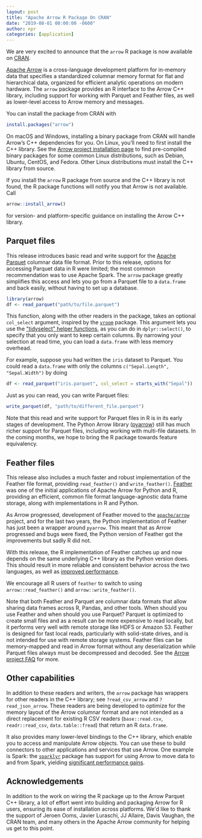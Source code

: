 ```yaml
---
layout: post
title: "Apache Arrow R Package On CRAN"
date: "2019-08-01 00:00:00 -0600"
author: npr
categories: [application]
---
```

<!--
{% comment %}
Licensed to the Apache Software Foundation (ASF) under one or more
contributor license agreements.  See the NOTICE file distributed with
this work for additional information regarding copyright ownership.
The ASF licenses this file to you under the Apache License, Version 2.0
(the "License"); you may not use this file except in compliance with
the License.  You may obtain a copy of the License at

http://www.apache.org/licenses/LICENSE-2.0

Unless required by applicable law or agreed to in writing, software
distributed under the License is distributed on an "AS IS" BASIS,
WITHOUT WARRANTIES OR CONDITIONS OF ANY KIND, either express or implied.
See the License for the specific language governing permissions and
limitations under the License.
{% endcomment %}
-->

We are very excited to announce that the `arrow` R package is now available on [CRAN](https://cran.r-project.org/).

[Apache Arrow](https://arrow.apache.org/) is a cross-language development platform for in-memory data that specifies a standardized columnar memory format for flat and hierarchical data, organized for efficient analytic operations on modern hardware. The `arrow` package provides an R interface to the Arrow C++ library, including support for working with Parquet and Feather files, as well as lower-level access to Arrow memory and messages.

You can install the package from CRAN with

```r
install.packages("arrow")
```

On macOS and Windows, installing a binary package from CRAN will handle Arrow’s C++ dependencies for you. On Linux, you’ll need to first install the C++ library. See the [Arrow project installation page](https://arrow.apache.org/install/) to find pre-compiled binary packages for some common Linux distributions, such as Debian, Ubuntu, CentOS, and Fedora. Other Linux distributions must install the C++ library from source.

If you install the `arrow` R package from source and the C++ library is not found, the R package functions will notify you that Arrow is not available. Call

```r
arrow::install_arrow()
```

for version- and platform-specific guidance on installing the Arrow C++
library.

## Parquet files

This release introduces basic read and write support for the [Apache Parquet](https://parquet.apache.org/) columnar data file format. Prior to this release, options for accessing Parquet data in R were limited; the most common recommendation was to use Apache Spark. The `arrow` package greatly simplifies this access and lets you go from a Parquet file to a `data.frame` and back easily, without having to set up a database.

```r
library(arrow)
df <- read_parquet("path/to/file.parquet")
```

This function, along with the other readers in the package, takes an optional `col_select` argument, inspired by the [`vroom`](https://vroom.r-lib.org/reference/vroom.html) package. This argument lets you use the ["tidyselect" helper functions](https://tidyselect.r-lib.org/reference/select_helpers.html), as you can do in `dplyr::select()`, to specify that you only want to keep certain columns. By narrowing your selection at read time, you can load a `data.frame` with less memory overhead.

For example, suppose you had written the `iris` dataset to Parquet. You could read a `data.frame` with only the columns `c("Sepal.Length", "Sepal.Width")` by doing

```r
df <- read_parquet("iris.parquet", col_select = starts_with("Sepal"))
```

Just as you can read, you can write Parquet files:

```r
write_parquet(df, "path/to/different_file.parquet")
```

Note that this read and write support for Parquet files in R is in its early stages of development. The Python Arrow library ([pyarrow](https://arrow.apache.org/docs/python/)) still has much richer support for Parquet files, including working with multi-file datasets. In the coming months, we hope to bring the R package towards feature equivalency.

## Feather files

This release also includes a much faster and robust implementation of the Feather file format, providing `read_feather()` and `write_feather()`. [Feather](https://github.com/wesm/feather) was one of the initial applications of Apache Arrow for Python and R, providing an efficient, common file format language-agnostic data frame storage, along with implementations in R and Python.

As Arrow progressed, development of Feather moved to the [`apache/arrow`](https://github.com/apache/arrow) project, and for the last two years, the Python implementation of Feather has just been a wrapper around `pyarrow`. This meant that as Arrow progressed and bugs were fixed, the Python version of Feather got the improvements but sadly R did not.

With this release, the R implementation of Feather catches up and now depends on the same underlying C++ library as the Python version does. This should result in more reliable and consistent behavior across the two languages, as well as [improved performance](https://wesmckinney.com/blog/feather-arrow-future/).

We encourage all R users of `feather` to switch to using `arrow::read_feather()` and `arrow::write_feather()`.

Note that both Feather and Parquet are columnar data formats that allow sharing data frames across R, Pandas, and other tools. When should you use Feather and when should you use Parquet? Parquet is optimized to create small files and as a result can be more expensive to read locally, but it performs very well with remote storage like HDFS or Amazon S3. Feather is designed for fast local reads, particularly with solid-state drives, and is not intended for use with remote storage systems. Feather files can be memory-mapped and read in Arrow format without any deserialization while Parquet files always must be decompressed and decoded. See the [Arrow project FAQ](https://arrow.apache.org/faq/) for more.

## Other capabilities

In addition to these readers and writers, the `arrow` package has wrappers for other readers in the C++ library; see `?read_csv_arrow` and `?read_json_arrow`. These readers are being developed to optimize for the memory layout of the Arrow columnar format and are not intended as a direct replacement for existing R CSV readers (`base::read.csv`, `readr::read_csv`, `data.table::fread`) that return an R `data.frame`.

It also provides many lower-level bindings to the C++ library, which enable you to access and manipulate Arrow objects. You can use these to build connectors to other applications and services that use Arrow. One example is Spark: the [`sparklyr`](https://spark.rstudio.com/) package has support for using Arrow to move data to and from Spark, yielding [significant performance gains](http://arrow.apache.org/blog/2019/01/25/r-spark-improvements/).

## Acknowledgements

In addition to the work on wiring the R package up to the Arrow Parquet C++ library, a lot of effort went into building and packaging Arrow for R users, ensuring its ease of installation across platforms. We'd like to thank the support of Jeroen Ooms, Javier Luraschi, JJ Allaire, Davis Vaughan, the CRAN team, and many others in the Apache Arrow community for helping us get to this point.
